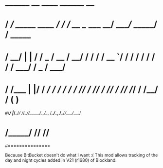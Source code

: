 #    ______                 __       ____              ______           __         
#   / ____/   _____  ____  / /_     / __ \____ ___  __/ ____/_  _______/ /__  _____
#  / __/ | | / / _ \/ __ \/ __/    / / / / __ `/ / / / /   / / / / ___/ / _ \/ ___/
# / /___ | |/ /  __/ / / / /_     / /_/ / /_/ / /_/ / /___/ /_/ / /__/ /  __(__  ) 
#/_____/ |___/\___/_/ /_/\__/____/_____/\__,_/\__, /\____/\__, /\___/_/\___/____/  
#                          /_____/           /____/      /____/                    
#===============

Because BitBucket doesn't do what I want :(
This mod allows tracking of the day and night cycles added in V21 (r1680) of Blockland.

